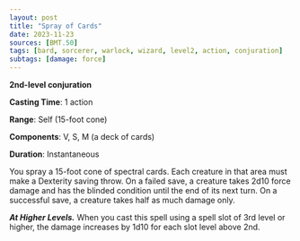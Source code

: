 ```yaml
---
layout: post
title: "Spray of Cards"
date: 2023-11-23
sources: [BMT.50]
tags: [bard, sorcerer, warlock, wizard, level2, action, conjuration]
subtags: [damage: force]
---
```


**2nd-level conjuration**

**Casting Time**: 1 action

**Range**: Self (15-foot cone)

**Components**: V, S, M (a deck of cards)

**Duration**: Instantaneous

You spray a 15-foot cone of spectral cards. Each creature in that area must make a Dexterity saving throw. On a failed save, a creature takes 2d10 force damage and has the blinded condition until the end of its next turn. On a successful save, a creature takes half as much damage only.

***At Higher Levels.*** When you cast this spell using a spell slot of 3rd level or higher, the damage increases by 1d10 for each slot level above 2nd.
